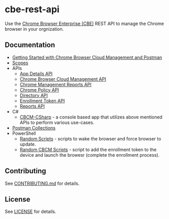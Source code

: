 # cbe-rest-api

Use the [Chrome Browser Enterprise (CBE)](https://support.google.com/chrome/a/topic/9025410?hl=en&ref_topic=4386754) REST API to manage the Chrome browser in your orgnization. 

## Documentation
* [Getting Started with Chrome Browser Cloud Management and Postman](https://services.google.com/fh/files/misc/chrome_browser_cloud_management_postman_api_integration.pdf)
* [Scopes](docs/auth.md)
* APIs
  * [App Details API](https://github.com/google/ChromeBrowserEnterprise/blob/main/docs/App_Details_api.md)
  * [Chrome Browser Cloud Management API](https://github.com/google/ChromeBrowserEnterprise/blob/main/docs/CBCM_api.md)
  * [Chrome Management Reports API](https://github.com/google/ChromeBrowserEnterprise/blob/main/docs/Chrome_Management_Reports_api.md)
  * [Chrome Policy API](https://github.com/google/ChromeBrowserEnterprise/blob/main/docs/Chrome_Policy_api.md)
  * [Directory API](https://github.com/google/ChromeBrowserEnterprise/blob/main/docs/Directory_api.md)
  * [Enrollment Token API](https://github.com/google/ChromeBrowserEnterprise/blob/main/docs/Enrollment_Token_api.md)
  * [Reports API](https://github.com/google/ChromeBrowserEnterprise/blob/main/docs/Reports_api.md)
* C#
  * [CBCM-CSharp](https://github.com/google/ChromeBrowserEnterprise/tree/main/dotnet) - a console based app that utilizes above mentioned APIs to perform various use-cases.
* [Postman Collections](https://github.com/google/ChromeBrowserEnterprise/tree/main/postman)
* PowerShell 
  * [Random Scripts](https://github.com/google/ChromeBrowserEnterprise/tree/main/ps/src) - scripts to wake the browser and force browser to update.
  * [Random CBCM Scripts](https://github.com/google/ChromeBrowserEnterprise/tree/main/ps/src/cbcm) - script to add the enrollment token to the device and launch the browesr (complete the enrollment process).


## Contributing
See [CONTRIBUTING.md](CONTRIBUTING.md) for details.

## License
See [LICENSE](LICENSE) for details.
